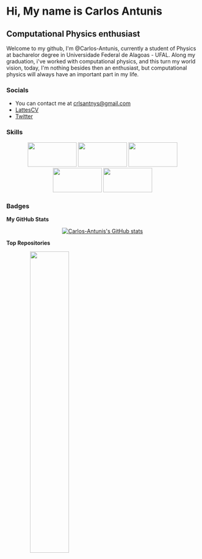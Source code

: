 
Hi, My name is Carlos Antunis
===============================
Computational Physics enthusiast
--------------------------------
Welcome to my github, I'm @Carlos-Antunis, currently a student of Physics at bacharelor degree in Universidade Federal de Alagoas - UFAL. Along my graduation, i've worked with computational physics, and this turn my world vision, today, I'm nothing besides then an enthusiast, but computational physics will always have an important part in my life.

### Socials

- You can contact me at [crlsantnys@gmail.com](mailto:crlsantnys@gmail.com)
- [LattesCV](http://lattes.cnpq.br/2932038471929012)
- [Twitter](https://twitter.com/Carlos_Antunis/)


### Skills

<div align="center">

<img height="64" width="128" src="https://cdn.jsdelivr.net/gh/devicons/devicon/icons/c/c-original.svg" />
<img height="64" width="128" src="https://cdn.jsdelivr.net/npm/simple-icons@v4/icons/fortran.svg" />
<img height="64" width="128" src="https://cdn.jsdelivr.net/gh/devicons/devicon/icons/bash/bash-original.svg" />
<img height="64" width="128" src="https://cdn.jsdelivr.net/gh/devicons/devicon/icons/python/python-original.svg" />
<img height="64" width="128" src="https://cdn.jsdelivr.net/gh/devicons/devicon/icons/jupyter/jupyter-original-wordmark.svg" />

</div>

### Badges

<b>My GitHub Stats</b>

<div align="center">

<a align ="center" href="http://www.github.com/Carlos-Antunis"><img src="https://github-readme-stats.vercel.app/api?username=Carlos-Antunis&show_icons=true&hide=&count_private=true&title_color=ef4444&text_color=ffffff&icon_color=ffffff&bg_color=1c1917&hide_border=true&show_icons=true" alt="Carlos-Antunis's GitHub stats" /></a>

</div>

<b>Top Repositories</b>

<div width="100%" align="center"><a href="https://github.com/Carlos-Antunis/Metodos-Computacionais" align="v"><img align="left" width="45%" src="https://github-readme-stats.vercel.app/api/pin/?username=Carlos-Antunis&repo=Metodos-Computacionais&title_color=ef4444&text_color=ffffff&icon_color=ffffff&bg_color=1c1917&hide_border=true&locale=en" /></a></div><br /><br /><br /><br /><br /><br /><br />
